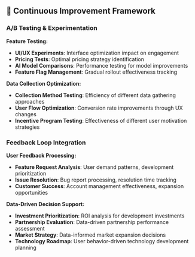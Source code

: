 ## 🔄 **Continuous Improvement Framework**

### **A/B Testing & Experimentation**
**Feature Testing:**
- **UI/UX Experiments**: Interface optimization impact on engagement
- **Pricing Tests**: Optimal pricing strategy identification
- **AI Model Comparisons**: Performance testing for model improvements
- **Feature Flag Management**: Gradual rollout effectiveness tracking

**Data Collection Optimization:**
- **Collection Method Testing**: Efficiency of different data gathering approaches
- **User Flow Optimization**: Conversion rate improvements through UX changes
- **Incentive Program Testing**: Effectiveness of different user motivation strategies

### **Feedback Loop Integration**
**User Feedback Processing:**
- **Feature Request Analysis**: User demand patterns, development prioritization
- **Issue Resolution**: Bug report processing, resolution time tracking
- **Customer Success**: Account management effectiveness, expansion opportunities

**Data-Driven Decision Support:**
- **Investment Prioritization**: ROI analysis for development investments
- **Partnership Evaluation**: Data-driven partnership performance assessment
- **Market Strategy**: Data-informed market expansion decisions
- **Technology Roadmap**: User behavior-driven technology development planning

